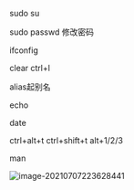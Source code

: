 sudo su

sudo passwd 修改密码

ifconfig

clear  ctrl+l

alias起别名

echo

date

ctrl+alt+t    ctrl+shift+t      alt+1/2/3

man

![image-20210707223628441](C:\Users\chenmao\AppData\Roaming\Typora\typora-user-images\image-20210707223628441.png)